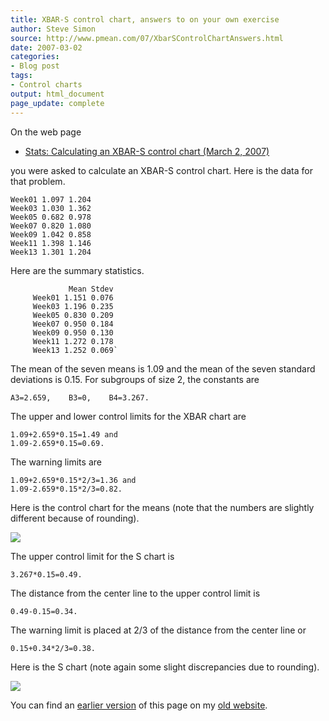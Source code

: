 ```yaml
---
title: XBAR-S control chart, answers to on your own exercise
author: Steve Simon
source: http://www.pmean.com/07/XbarSControlChartAnswers.html
date: 2007-03-02
categories:
- Blog post
tags:
- Control charts
output: html_document
page_update: complete
---
```

On the web page

+ [Stats: Calculating an XBAR-S control chart (March 2, 2007)][sim3]

you were asked to calculate an XBAR-S control chart. Here is the data for that problem.

```
Week01 1.097 1.204
Week03 1.030 1.362
Week05 0.682 0.978
Week07 0.820 1.080
Week09 1.042 0.858
Week11 1.398 1.146
Week13 1.301 1.204
```

Here are the summary statistics.

```
             Mean Stdev
	 Week01 1.151 0.076
	 Week03 1.196 0.235
	 Week05 0.830 0.209
	 Week07 0.950 0.184
	 Week09 0.950 0.130
	 Week11 1.272 0.178
	 Week13 1.252 0.069`
```

The mean of the seven means is 1.09 and the mean of the seven standard deviations is 0.15. For subgroups of size 2, the constants are

```
A3=2.659,    B3=0,    B4=3.267.
```

The upper and lower control limits for the XBAR chart are

```
1.09+2.659*0.15=1.49 and
1.09-2.659*0.15=0.69.
```

The warning limits are

```
1.09+2.659*0.15*2/3=1.36 and
1.09-2.659*0.15*2/3=0.82.
```

Here is the control chart for the means (note that the numbers are slightly different because of rounding).

![](http://www.pmean.com/new-images/07/XbarSControlChartAnswers01.gif)

The upper control limit for the S chart is

```
3.267*0.15=0.49.
```

The distance from the center line to the upper control limit is

```
0.49-0.15=0.34.
```

The warning limit is placed at 2/3 of the distance from the center line or

```
0.15+0.34*2/3=0.38.
```

Here is the S chart (note again some slight discrepancies due to rounding).

![](http://www.pmean.com/new-images/07/XbarSControlChartAnswers02.gif)

You can find an [earlier version][sim1] of this page on my [old website][sim2].

[sim1]: http://www.pmean.com/07/XbarSControlChartAnswers.html
[sim2]: http://www.pmean.com

[sim3]: http://www.pmean.com/07/XbarSControlChart.html
